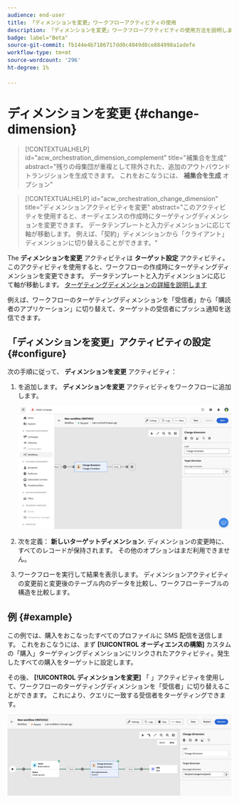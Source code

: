 ```yaml
---
audience: end-user
title: 「ディメンションを変更」ワークフローアクティビティの使用
description: 「ディメンションを変更」ワークフローアクティビティの使用方法を説明します
badge: label="Beta"
source-git-commit: fb144e4b7186717dd0c4049d8ce884998a1adefe
workflow-type: tm+mt
source-wordcount: '296'
ht-degree: 1%

---
```



# ディメンションを変更 {#change-dimension}

>[!CONTEXTUALHELP]
>id="acw_orchestration_dimension_complement"
>title="補集合を生成"
>abstract="残りの母集団が重複として除外された、追加のアウトバウンドトランジションを生成できます。 これをおこなうには、 **補集合を生成** オプション"

>[!CONTEXTUALHELP]
>id="acw_orchestration_change_dimension"
>title="ディメンションアクティビティを変更"
>abstract="このアクティビティを使用すると、オーディエンスの作成時にターゲティングディメンションを変更できます。 データテンプレートと入力ディメンションに応じて軸が移動します。 例えば、「契約」ディメンションから「クライアント」ディメンションに切り替えることができます。"

The **ディメンションを変更** アクティビティは **ターゲット設定** アクティビティ。 このアクティビティを使用すると、ワークフローの作成時にターゲティングディメンションを変更できます。 データテンプレートと入力ディメンションに応じて軸が移動します。 [ターゲティングディメンションの詳細を説明します](../../audience/about-recipients.md#targeting-dimensions)

例えば、ワークフローのターゲティングディメンションを「受信者」から「購読者のアプリケーション」に切り替えて、ターゲットの受信者にプッシュ通知を送信できます。

## 「ディメンションを変更」アクティビティの設定 {#configure}

次の手順に従って、 **ディメンションを変更** アクティビティ：

1. を追加します。 **ディメンションを変更** アクティビティをワークフローに追加します。

   ![](../assets/workflow-change-dimension.png)

1. 次を定義： **新しいターゲットディメンション**. ディメンションの変更時に、すべてのレコードが保持されます。 その他のオプションはまだ利用できません。

1. ワークフローを実行して結果を表示します。 ディメンションアクティビティの変更前と変更後のテーブル内のデータを比較し、ワークフローテーブルの構造を比較します。

## 例 {#example}

この例では、購入をおこなったすべてのプロファイルに SMS 配信を送信します。 これをおこなうには、まず **[!UICONTROL オーディエンスの構築]** カスタムの「購入」ターゲティングディメンションにリンクされたアクティビティ。発生したすべての購入をターゲットに設定します。

その後、 **[!UICONTROL ディメンションを変更]** 「 」アクティビティを使用して、ワークフローのターゲティングディメンションを「受信者」に切り替えることができます。 これにより、クエリに一致する受信者をターゲティングできます。

![](../assets/workflow-change-dimension-example.png)
